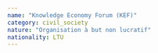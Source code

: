 ```yaml
---
name: "Knowledge Economy Forum (KEF)"
category: civil_society
nature: "Organisation à but non lucratif"
nationality: LTU
---
```

    